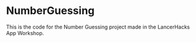 # NumberGuessing

This is the code for the Number Guessing project made in the LancerHacks App Workshop.
